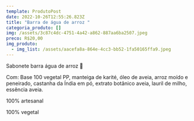 ```yaml
---
template: ProdutoPost
date: 2022-10-26T12:55:26.823Z
title: "Barra de água de arroz "
categoria_produto: []
img: /assets/3c87c4dc-4751-4a42-a862-887aa6ba2507.jpeg
preco: R$20,00
img_produto:
  - img_list: /assets/aacefa8a-864e-4cc3-bb52-1fa50165ffa9.jpeg
---
```

Sabonete barra água de arroz 🌾 

Com:  Base 100 vegetal PP, manteiga de karité, óleo de aveia, arroz moído e peneirado, castanha da Índia em pó, extrato botânico aveia, lauril de milho, essência aveia.

100% artesanal 

100% vegetal